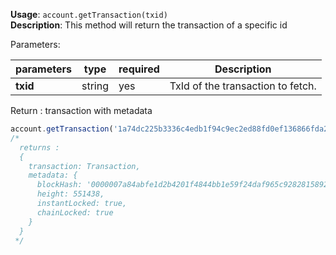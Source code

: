 **Usage**: `account.getTransaction(txid)`      
**Description**: This method will return the transaction of a specific id

Parameters: 

| parameters  | type      | required       | Description                                                                       |  
|-------------|-----------|----------------| -------------------------------------------------------------------------------	  |
| **txid**    | string    | yes            | TxId of the transaction to fetch. |

Return : transaction with metadata

```js
account.getTransaction('1a74dc225b3336c4edb1f94c9ec2ed88fd0ef136866fda26f8a734924407b4d6');
/*
  returns : 
  {
    transaction: Transaction,
    metadata: {
      blockHash: '0000007a84abfe1d2b4201f4844bb1e59f24daf965c928281589269f281abc01',
      height: 551438,
      instantLocked: true,
      chainLocked: true
    }
  }
 */
```
